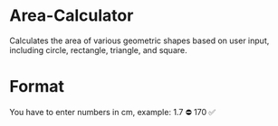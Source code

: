 # Area-Calculator
Calculates the area of various geometric shapes based on user input, including circle, rectangle, triangle, and square.

# Format
You have to enter numbers in cm, example:
1.7 ⛔
170 ✅
